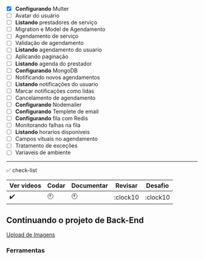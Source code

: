 - [x] __Configurando__ Multer
- [ ] Avatar do usuário
- [ ] __Listando__ prestadores de serviço
- [ ] Migration e Model de Agendamento
- [ ] Agendamento de serviço
- [ ] Validação de agendamento
- [ ] __Listando__ agendamento do usuario
- [ ] Aplicando paginação
- [ ] __Listando__ agenda do prestador
- [ ] __Configurando__ MongoDB
- [ ] Notificando novos agendamentos
- [ ] __Listando__ notificações do usuario
- [ ] Marcar notificações como lidas
- [ ] Cancelamento de agendamento
- [ ] __Configurando__ Nodemailer
- [ ] __Configurando__ Templete de email
- [ ] __Configurando__ fila com Redis
- [ ] Monitorando falhas na fila
- [ ] __Listando__ horarios disponiveis
- [ ] Campos vituais no agendamento
- [ ] Tratamento de exceções
- [ ] Variaveis de ambiente

---

:white_check_mark: check-list

Ver videos | Codar | Documentar| Revisar | Desafio
-----------|-------|-----------|---------|---------
:heavy_check_mark:| :clock10:|:clock10:|:clock10|:clock10

## Continuando o projeto de Back-End
[Upload de Imagens](/docs/imagem-upload.md)


### Ferramentas



